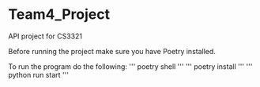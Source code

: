 # Team4_Project
API project for CS3321

Before running the project make sure you have Poetry installed.

To run the program do the following:
''' poetry shell '''
''' poetry install '''
''' python run start '''
